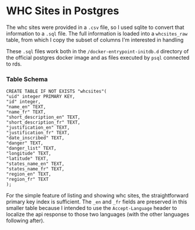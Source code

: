 # WHC Sites in Postgres

The whc sites were provided in a `.csv` file, so I used sqlite to convert that information to a `.sql` file. The full information is loaded into a `whcsites_raw` table, from which I copy the subset of columns I'm interested in handling

These `.sql` files work both in the `/docker-entrypoint-initdb.d` directory of the official postgres docker image and as files executed by `psql` connected to rds.

### Table Schema

```
CREATE TABLE IF NOT EXISTS "whcsites"(
"uid" integer PRIMARY KEY,
"id" integer,
"name_en" TEXT,
"name_fr" TEXT,
"short_description_en" TEXT,
"short_description_fr" TEXT,
"justification_en" TEXT,
"justification_fr" TEXT,
"date_inscribed" TEXT,
"danger" TEXT,
"danger_list" TEXT,
"longitude" TEXT,
"latitude" TEXT,
"states_name_en" TEXT,
"states_name_fr" TEXT,
"region_en" TEXT,
"region_fr" TEXT
);
```

For the simple feature of listing and showing whc sites, the straightforward primary key index is sufficient. The `_en` and `_fr` fields are preserved in this smaller table because I intended to use the `Accept-Language` header to localize the api response to those two languages (with the other languages following after).